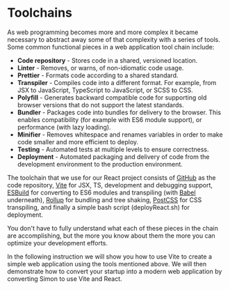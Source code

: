 # Toolchains

As web programming becomes more and more complex it became necessary to abstract away some of that complexity with a series of tools. Some common functional pieces in a web application tool chain include:

- **Code repository** - Stores code in a shared, versioned location.
- **Linter** - Removes, or warns, of non-idiomatic code usage.
- **Prettier** - Formats code according to a shared standard.
- **Transpiler** - Compiles code into a different format. For example, from JSX to JavaScript, TypeScript to JavaScript, or SCSS to CSS.
- **Polyfill** - Generates backward compatible code for supporting old browser versions that do not support the latest standards.
- **Bundler** - Packages code into bundles for delivery to the browser. This enables compatibility (for example with ES6 module support), or performance (with lazy loading).
- **Minifier** - Removes whitespace and renames variables in order to make code smaller and more efficient to deploy.
- **Testing** - Automated tests at multiple levels to ensure correctness.
- **Deployment** - Automated packaging and delivery of code from the development environment to the production environment.

The toolchain that we use for our React project consists of [GitHub](https://github.com/) as the code repository, [Vite](https://vitejs.dev/) for JSX, TS, development and debugging support, [ESBuild](https://esbuild.github.io/) for converting to ES6 modules and transpiling (with [Babel](https://babeljs.io/docs/en/) underneath), [Rollup](https://rollupjs.org/) for bundling and tree shaking, [PostCSS]() for CSS transpiling, and finally a simple bash script (deployReact.sh) for deployment.

You don't have to fully understand what each of these pieces in the chain are accomplishing, but the more you know about them the more you can optimize your development efforts.

In the following instruction we will show you how to use Vite to create a simple web application using the tools mentioned above. We will then demonstrate how to convert your startup into a modern web application by converting Simon to use Vite and React.

